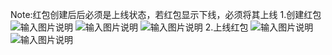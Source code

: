 Note:红包创建后后必须是上线状态，若红包显示下线，必须将其上线
1.创建红包
![输入图片说明](https://images.gitee.com/uploads/images/2021/0602/114456_d2926433_8867015.png "屏幕截图.png")
![输入图片说明](https://images.gitee.com/uploads/images/2021/0602/114550_6acd54ac_8867015.png "屏幕截图.png")
![输入图片说明](https://images.gitee.com/uploads/images/2021/0602/114653_9e5eecde_8867015.png "屏幕截图.png")
2.上线红包
![输入图片说明](https://images.gitee.com/uploads/images/2021/0602/162216_3de46056_8867015.png "屏幕截图.png")
![输入图片说明](https://images.gitee.com/uploads/images/2021/0527/145543_ab4c9fd6_8867015.png "屏幕截图.png")